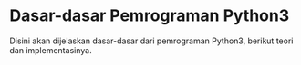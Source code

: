 # Dasar-dasar Pemrograman Python3 
Disini akan dijelaskan dasar-dasar dari pemrograman Python3, berikut teori dan implementasinya.
